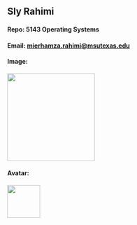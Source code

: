 ## Sly Rahimi

#### Repo: 5143 Operating Systems

#### Email: mierhamza.rahimi@msutexas.edu

#### Image:

<img src="https://imgur.com/a/some-guy-s1MeE3z" width="200">

#### Avatar:

<img src="[https://images2.imgbox.com/ae/bd/tERTAGTL_o.png](https://media.discordapp.net/attachments/493098826605789204/1278585699422961695/20240721_164928_HDR.jpg?ex=66d7eeb9&is=66d69d39&hm=d4f5cf5968880f64974d0374c3e5f7ed8d82e6ccec30e8a5662674101d604f6b&=&format=webp&width=434&height=987)" width="75">
